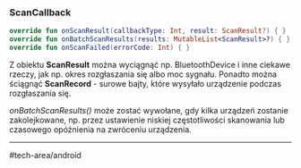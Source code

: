 ### ScanCallback
```kotlin
override fun onScanResult(callbackType: Int, result: ScanResult?) { }  
override fun onBatchScanResults(results: MutableList<ScanResult>?) { }
override fun onScanFailed(errorCode: Int) { }  
```

Z obiektu **ScanResult** można wyciągnąć np. BluetoothDevice i inne ciekawe rzeczy, jak np. okres rozgłaszania się albo moc sygnału.
Ponadto można ściągnąć **ScanRecord** - surowe bajty, które wysyłało urządzenie podczas rozgłaszania się.

_onBatchScanResults()_ może zostać wywołane, gdy kilka urządzeń zostanie zakolejkowane, np. przez ustawienie niskiej częstotliwości skanowania lub czasowego opóźnienia na zwróceniu urządzenia.

---
#tech-area/android 